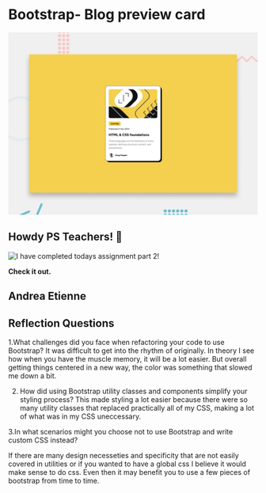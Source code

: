 # Bootstrap- Blog preview card

![Design preview for the Blog preview card coding challenge](./preview.jpg)

## Howdy PS Teachers! 👋
![I have completed todays assignment part 2!](https://media.giphy.com/media/v1.Y2lkPTc5MGI3NjExY2Z3d3J1eDFpMGNmeGExbmZnZnJhbXY1bTY1ZDBnaWNjM3YxMW8waiZlcD12MV9naWZzX3NlYXJjaCZjdD1n/13hxeOYjoTWtK8/giphy.gif)

**Check it out.**

## Andrea Etienne


## Reflection Questions

1.What challenges did you face when refactoring your code to use Bootstrap?
It was difficult to get into the rhythm of originally. In theory I see how when you have the muscle memory, it will be a lot easier. But overall getting things centered in a new way, the color was something that slowed me down a bit. 

2. How did using Bootstrap utility classes and components simplify your styling process?
This made styling a lot easier because there were so many utility classes that replaced practically all of my CSS, making a lot of what was in my CSS uneccessary. 

3.In what scenarios might you choose not to use Bootstrap and write custom CSS instead?

If there are many design necesseties and specificity that are not easily covered in utilities or if you wanted to have a global css I believe it would make sense to do css. Even then it may benefit you to use a few pieces of bootstrap from time to time.
